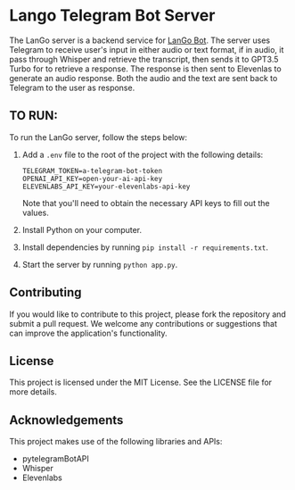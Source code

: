 # Lango Telegram Bot Server

The LanGo server is a backend service for [LanGo Bot](http://t.me/LanGoAI_bot). The server uses Telegram to receive user's input in either audio or text format, if in audio, it pass through Whisper and retrieve the transcript, then sends it to GPT3.5 Turbo for to retrieve a response. The response is then sent to Elevenlas to generate an audio response. Both the audio and the text are sent back to Telegram to the user as response.

## TO RUN:

To run the LanGo server, follow the steps below:

1. Add a `.env` file to the root of the project with the following details:
    ```
    TELEGRAM_TOKEN=a-telegram-bot-token
    OPENAI_API_KEY=open-your-ai-api-key
    ELEVENLABS_API_KEY=your-elevenlabs-api-key
    ```
   Note that you'll need to obtain the necessary API keys to fill out the values.

2. Install Python on your computer.

3. Install dependencies by running `pip install -r requirements.txt`.

4. Start the server by running `python app.py`.

## Contributing

If you would like to contribute to this project, please fork the repository and submit a pull request. We welcome any contributions or suggestions that can improve the application's functionality.

## License

This project is licensed under the MIT License. See the LICENSE file for more details.

## Acknowledgements

This project makes use of the following libraries and APIs:

- pytelegramBotAPI
- Whisper
- Elevenlabs

